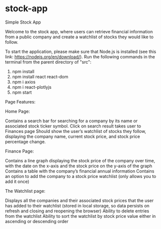 # stock-app
Simple Stock App

Welcome to the stock app, where users can retrieve financial information from a public company and create a watchlist of stocks they would like to follow. 

To start the application, please make sure that Node.js is installed (see this link: https://nodejs.org/en/download/). Run the following commands in the terminal from the parent directory of "src":

1. npm install
2. npm install react react-dom
3. npm i axios
4. npm i react-plotlyjs
5. npm start

Page Features:

Home Page:

Contains a search bar for searching for a company by its name or associated stock ticker symbol.
Click on search result takes user to Finances page
Should show the user’s watchlist of stocks they follow, displaying the company name, current stock price, and stock price percentage change.

Finance Page:

Contains a line graph displaying the stock price of the company over time, with the date on the x-axis and the stock price on the y-axis of the graph
Contains a table with the company’s financial annual information 
Contains an option to add the company to a stock price watchlist (only allows you to add it once)

The Watchlist page:

Displays all the companies and their associated stock prices that the user has added to their watchlist (stored in local storage, so data persists on refresh and closing and reopening the browser)
Ability to delete entries from the watchlist
Ability to sort the watchlist by stock price value either in ascending or descending order


